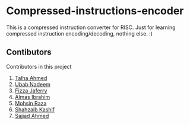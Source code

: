 # Compressed-instructions-encoder
This is a compressed instruction converter for RISC. Just for learning compressed instruction encoding/decoding, nothing else. :)

## Contibutors  
Contributors in this project 
1. [Talha Ahmed](https://github.com/Talha-Ahmed-1)
2. [Ubab Nadeem](https://github.com/Iamubab)
3. [Fizza Jaferry](https://github.com/syedafizza1)
4. [Almas Ibrahim](https://github.com/almasibrahim)
5. [Mohsin Raza](https://github.com/sp-rk)
6. [Shahzaib Kashif](https://github.com/shahzaibk23)
7. [Sajjad Ahmed](https://github.com/sajjadahmed677)

